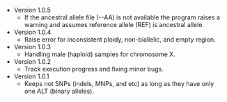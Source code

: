 * Version 1.0.5
    - If the ancestral allele file (--AA) is not available the program raises a warning and assumes reference allele (REF) is ancestral allele.
* Version 1.0.4
    - Raise error for inconsistent ploidy, non-biallelic, and empty region. 
* Version 1.0.3
    - Handling male (haploid) samples for chromosome X.
* Version 1.0.2
    - Track execution progress and fixing minor bugs.
* Version 1.0.1
    - Keeps not SNPs (indels, MNPs, and etc) as long as they have only one ALT (binary alleles).   